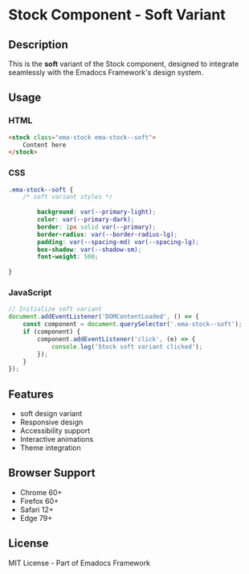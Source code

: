 # Stock Component - Soft Variant

## Description
This is the **soft** variant of the Stock component, designed to integrate seamlessly with the Emadocs Framework's design system.

## Usage

### HTML
```html
<stock class="ema-stock ema-stock--soft">
    Content here
</stock>
```

### CSS
```css
.ema-stock--soft {
    /* soft variant styles */
    
        background: var(--primary-light);
        color: var(--primary-dark);
        border: 1px solid var(--primary);
        border-radius: var(--border-radius-lg);
        padding: var(--spacing-md) var(--spacing-lg);
        box-shadow: var(--shadow-sm);
        font-weight: 500;
    
}
```

### JavaScript
```javascript
// Initialize soft variant
document.addEventListener('DOMContentLoaded', () => {
    const component = document.querySelector('.ema-stock--soft');
    if (component) {
        component.addEventListener('click', (e) => {
            console.log('Stock soft variant clicked');
        });
    }
});
```

## Features
- soft design variant
- Responsive design
- Accessibility support
- Interactive animations
- Theme integration

## Browser Support
- Chrome 60+
- Firefox 60+
- Safari 12+
- Edge 79+

## License
MIT License - Part of Emadocs Framework
